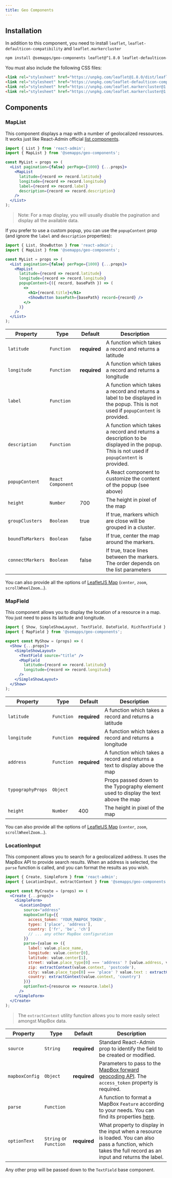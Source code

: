 ```yaml
---
title: Geo Components
---
```


## Installation

In addition to this component, you need to install `leaflet`, `leaflet-defaulticon-compatibility` and `leaflet.markercluster`

```bash
npm install @semapps/geo-components leaflet@^1.8.0 leaflet-defaulticon-compatibility@0.1.1 leaflet.markercluster@^1.5.3
```

You must also include the following CSS files:

```html
<link rel="stylesheet" href="https://unpkg.com/leaflet@1.8.0/dist/leaflet.css" crossorigin="" />
<link rel="stylesheet" href="https://unpkg.com/leaflet-defaulticon-compatibility@0.1.1/dist/leaflet-defaulticon-compatibility.css" />
<link rel="stylesheet" href="https://unpkg.com/leaflet.markercluster@1.5.3/dist/MarkerCluster.css" />
<link rel="stylesheet" href="https://unpkg.com/leaflet.markercluster@1.5.3/dist/MarkerCluster.Default.css" />
```

## Components

### MapList

This component displays a map with a number of geolocalized ressources. It works just like React-Admin official [list components](https://marmelab.com/react-admin/List.html).

```jsx
import { List } from 'react-admin';
import { MapList } from '@semapps/geo-components';

const MyList = props => (
  <List pagination={false} perPage={1000} {...props}>
    <MapList
      latitude={record => record.latitude}
      longitude={record => record.longitude}
      label={record => record.label}
      description={record => record.description}
    />
  </List>
);
```

> Note: For a map display, you will usually disable the pagination and display all the available data.

If you prefer to use a custom popup, you can use the `popupContent` prop (and ignore the `label` and `description` properties):

```jsx
import { List, ShowButton } from 'react-admin';
import { MapList } from '@semapps/geo-components';

const MyList = props => (
  <List pagination={false} perPage={1000} {...props}>
    <MapList
      latitude={record => record.latitude}
      longitude={record => record.longitude}
      popupContent={({ record, basePath }) => (
        <>
          <h1>{record.title}</h1>
          <ShowButton basePath={basePath} record={record} />
        </>
      )}
    />
  </List>
);
```

| Property         | Type              | Default      | Description                                                                                                                             |
|------------------|-------------------|--------------|-----------------------------------------------------------------------------------------------------------------------------------------|
| `latitude`       | `Function`        | **required** | A function which takes a record and returns a latitude                                                                                  |
| `longitude`      | `Function`        | **required** | A function which takes a record and returns a longitude                                                                                 |
| `label`          | `Function`        |              | A function which takes a record and returns a label to be displayed in the popup. This is not used if `popupContent` is provided.       |
| `description`    | `Function`        |              | A function which takes a record and returns a description to be displayed in the popup. This is not used if `popupContent` is provided. |
| `popupContent`   | `React Component` |              | A React component to customize the content of the popup (see above)                                                                     |
| `height`         | `Number`          | 700          | The height in pixel of the map                                                                                                          |
| `groupClusters`  | `Boolean`         | true         | If true, markers which are close will be grouped in a cluster.                                                                          |
| `boundToMarkers` | `Boolean`         | false        | If true, center the map around the markers.                                                                                             |
| `connectMarkers` | `Boolean`         | false        | If true, trace lines between the markers. The order depends on the list parameters                                                      |

You can also provide all the options of [LeafletJS Map](https://leafletjs.com/reference-1.7.1.html#map) (`center`, `zoom`, `scrollWheelZoom`...).


### MapField

This component allows you to display the location of a resource in a map. You just need to pass its latitude and longitude.

```jsx
import { Show, SimpleShowLayout, TextField, DateField, RichTextField } from 'react-admin';
import { MapField } from '@semapps/geo-components';

export const MyShow = (props) => (
  <Show {...props}>
    <SimpleShowLayout>
      <TextField source="title" />
      <MapField
        latitude={record => record.latitude}
        longitude={record => record.longitude}
      />
    </SimpleShowLayout>
  </Show>
);
```

| Property          | Type       | Default      | Description                                                                        |
|-------------------|------------|--------------|------------------------------------------------------------------------------------|
| `latitude`        | `Function` | **required** | A function which takes a record and returns a latitude                             |
| `longitude`       | `Function` | **required** | A function which takes a record and returns a longitude                            |
| `address`         | `Function` | **required** | A function which takes a record and returns a text to display above the map        |
| `typographyProps` | `Object`   |              | Props passed down to the Typography element used to display the text above the map |
| `height`          | `Number`   | 400          | The height in pixel of the map                                                     |

You can also provide all the options of [LeafletJS Map](https://leafletjs.com/reference-1.7.1.html#map) (`center`, `zoom`, `scrollWheelZoom`...).

### LocationInput

This component allows you to search for a geolocalized address. It uses the MapBox API to provide search results. When an address is selected, the `parse` function is called, and you can format the results as you wish.

```jsx
import { Create, SimpleForm } from 'react-admin';
import { LocationInput, extractContext } from '@semapps/geo-components';

export const MyCreate = (props) => (
  <Create {...props}>
    <SimpleForm>
      <LocationInput
        source="address"
        mapboxConfig={{
          access_token: 'YOUR_MABPOX_TOKEN',
          types: ['place', 'address'],
          country: ['fr', 'be', 'ch']
          // ... any other MapBox configuration
        }}
        parse={value => ({
          label: value.place_name,
          longitude: value.center[0],
          latitude: value.center[1],
          street: value.place_type[0] === 'address' ? [value.address, value.text].join(' ') : undefined,
          zip: extractContext(value.context, 'postcode'),
          city: value.place_type[0] === 'place' ? value.text : extractContext(value.context, 'place'),
          country: extractContext(value.context, 'country')
        })}
        optionText={resource => resource.label}
      />
    </SimpleForm>
  </Create>
);
```

> The `extractContext` utility function allows you to more easily select amongst MapBox data.

| Property       | Type                   | Default      | Description                                                                                                                                                                   |
|----------------|------------------------|--------------|-------------------------------------------------------------------------------------------------------------------------------------------------------------------------------|
| `source`       | `String`               | **required** | Standard React-Admin prop to identify the field to be created or modified.                                                                                                    |
| `mapboxConfig` | `Object`               | **required** | Parameters to pass to the [MapBox forward geocoding API](https://docs.mapbox.com/api/search/geocoding/#forward-geocoding). The `access_token` property is required.           |
| `parse`        | `Function`             |              | A function to format a MapBox `Feature` according to your needs. You can find its properties [here](https://docs.mapbox.com/api/search/geocoding/#geocoding-response-object). |
| `optionText`   | `String` or `Function` | **required** | What property to display in the input when a resource is loaded. You can also pass a function, which takes the full record as an input and returns the label.                 |

Any other prop will be passed down to the `TextField` base component.
